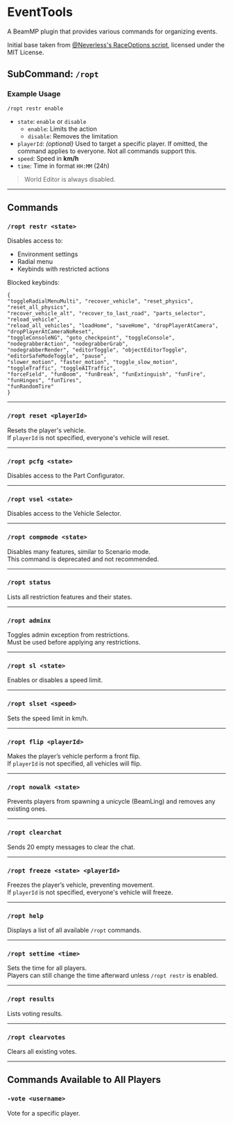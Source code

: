 # EventTools
A BeamMP plugin that provides various commands for organizing events.

Initial base taken from [@Neverless's RaceOptions script](https://github.com/OfficialLambdax/BeamMP-ServerScripts/tree/main/RaceOptions), licensed under the MIT License.

## SubCommand: `/ropt`

### Example Usage
`/ropt restr enable`


- `state`: `enable` or `disable`  
  - `enable`: Limits the action  
  - `disable`: Removes the limitation  
- `playerId`: *(optional)* Used to target a specific player. If omitted, the command applies to everyone. Not all commands support this.  
- `speed`: Speed in **km/h**  
- `time`: Time in format `HH:MM` (24h)  

> World Editor is always disabled.

---

## Commands

### `/ropt restr <state>`
Disables access to:
- Environment settings
- Radial menu
- Keybinds with restricted actions

Blocked keybinds:
```
{
"toggleRadialMenuMulti", "recover_vehicle", "reset_physics", "reset_all_physics",
"recover_vehicle_alt", "recover_to_last_road", "parts_selector", "reload_vehicle",
"reload_all_vehicles", "loadHome", "saveHome", "dropPlayerAtCamera", "dropPlayerAtCameraNoReset",
"toggleConsoleNG", "goto_checkpoint", "toggleConsole", "nodegrabberAction", "nodegrabberGrab",
"nodegrabberRender", "editorToggle", "objectEditorToggle", "editorSafeModeToggle", "pause",
"slower_motion", "faster_motion", "toggle_slow_motion", "toggleTraffic", "toggleAITraffic",
"forceField", "funBoom", "funBreak", "funExtinguish", "funFire", "funHinges", "funTires",
"funRandomTire"
}
```


---

### `/ropt reset <playerId>`
Resets the player's vehicle.  
If `playerId` is not specified, everyone's vehicle will reset.

---

### `/ropt pcfg <state>`
Disables access to the Part Configurator.

---

### `/ropt vsel <state>`
Disables access to the Vehicle Selector.

---

### `/ropt compmode <state>`
Disables many features, similar to Scenario mode.  
This command is deprecated and not recommended.

---

### `/ropt status`
Lists all restriction features and their states.

---

### `/ropt adminx`
Toggles admin exception from restrictions.  
Must be used before applying any restrictions.

---

### `/ropt sl <state>`
Enables or disables a speed limit.

---

### `/ropt slset <speed>`
Sets the speed limit in km/h.

---

### `/ropt flip <playerId>`
Makes the player’s vehicle perform a front flip.  
If `playerId` is not specified, all vehicles will flip.

---

### `/ropt nowalk <state>`
Prevents players from spawning a unicycle (BeamLing) and removes any existing ones.

---

### `/ropt clearchat`
Sends 20 empty messages to clear the chat.

---

### `/ropt freeze <state> <playerId>`
Freezes the player’s vehicle, preventing movement.  
If `playerId` is not specified, everyone's vehicle will freeze.

---

### `/ropt help`
Displays a list of all available `/ropt` commands.

---

### `/ropt settime <time>`
Sets the time for all players.  
Players can still change the time afterward unless `/ropt restr` is enabled.

---

### `/ropt results`
Lists voting results.

---

### `/ropt clearvotes`
Clears all existing votes.

---

## Commands Available to All Players

### `-vote <username>`
Vote for a specific player.

